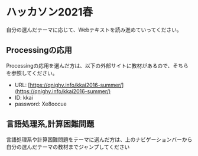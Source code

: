 # ハッカソン2021春

自分の選んだテーマに応じて、Webテキストを読み進めていってください。

## Processingの応用

Processingの応用を選んだ方は、以下の外部サイトに教材があるので、そちらを参照してください。

- URL: [https://qnighy.info/kkai2016-summer/](https://qnighy.info/kkai2016-summer/)
- ID: kkai
- password: Xe8oocue

## 言語処理系,計算困難問題

言語処理系や計算困難問題をテーマに選んだ方は、上のナビゲーションバーから自分の選んだテーマの教材までジャンプしてください

